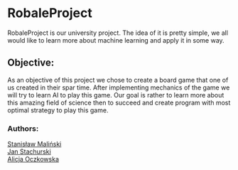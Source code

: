 # RobaleProject

RobaleProject is our university project. The idea of it is pretty simple, we all
would like to learn more about machine learning and apply it in some way.

## Objective:
As an objective of this project we chose to create a board game that one of us 
created in their spar time. After implementing mechanics of the game we will try
to learn AI to play this game. Our goal is rather to learn more about this 
amazing field of science then to succeed and create program with most optimal
strategy to play this game.
    
### Authors:
[Stanisław Maliński](https://github.com/StanislawMalinski) <br/>
[Jan Stachurski](https://github.com/opprotossball) <br/>
[Alicja Oczkowska](https://github.com/alicjaoczkowska)
